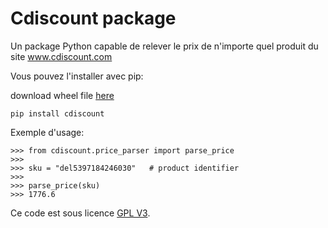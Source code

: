 Cdiscount package 
===================
Un package Python capable de relever le prix  de n'importe quel produit 
du site www.cdiscount.com

Vous pouvez l'installer avec pip:

   download wheel file <a href="" download>here</a>

    pip install cdiscount

Exemple d'usage:

    >>> from cdiscount.price_parser import parse_price
    >>>
    >>> sku = "del5397184246030"   # product identifier
    >>>
    >>> parse_price(sku)
    >>> 1776.6

Ce code est sous licence <a href="https://en.wikipedia.org/wiki/GNU_General_Public_License">GPL V3</a>.
